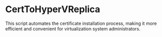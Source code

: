 # CertToHyperVReplica
This script automates the certificate installation process, making it more efficient and convenient for virtualization system administrators.

